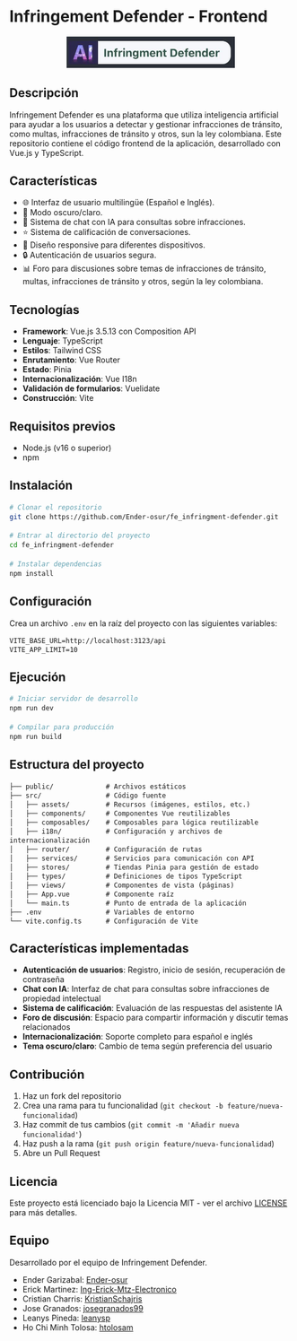 # Infringement Defender - Frontend

<div align="center">
  <img src="./src/assets/logo/logo.jpeg" alt="Infringement Defender Logo" width="300" />
</div>

## Descripción

Infringement Defender es una plataforma que utiliza inteligencia artificial para ayudar a los usuarios a detectar y gestionar infracciones de tránsito, como multas, infracciones de tránsito y otros, sun la ley colombiana. Este repositorio contiene el código frontend de la aplicación, desarrollado con Vue.js y TypeScript.


## Características

- 🌐 Interfaz de usuario multilingüe (Español e Inglés).
- 🌙 Modo oscuro/claro.
- 💬 Sistema de chat con IA para consultas sobre infracciones.
- ⭐ Sistema de calificación de conversaciones.
- 📱 Diseño responsive para diferentes dispositivos.
- 🔒 Autenticación de usuarios segura.
- 📊 Foro para discusiones sobre temas de infracciones de tránsito, multas, infracciones de tránsito y otros, según la ley colombiana.

## Tecnologías

- **Framework**: Vue.js 3.5.13 con Composition API
- **Lenguaje**: TypeScript
- **Estilos**: Tailwind CSS
- **Enrutamiento**: Vue Router
- **Estado**: Pinia
- **Internacionalización**: Vue I18n
- **Validación de formularios**: Vuelidate
- **Construcción**: Vite

## Requisitos previos

- Node.js (v16 o superior)
- npm

## Instalación

```bash
# Clonar el repositorio
git clone https://github.com/Ender-osur/fe_infringment-defender.git

# Entrar al directorio del proyecto
cd fe_infringment-defender

# Instalar dependencias
npm install
```

## Configuración

Crea un archivo `.env` en la raíz del proyecto con las siguientes variables:

```
VITE_BASE_URL=http://localhost:3123/api
VITE_APP_LIMIT=10
```

## Ejecución

```bash
# Iniciar servidor de desarrollo
npm run dev

# Compilar para producción
npm run build
```

## Estructura del proyecto

```
├── public/             # Archivos estáticos
├── src/                # Código fuente
│   ├── assets/         # Recursos (imágenes, estilos, etc.)
│   ├── components/     # Componentes Vue reutilizables
│   ├── composables/    # Composables para lógica reutilizable
│   ├── i18n/           # Configuración y archivos de internacionalización
│   ├── router/         # Configuración de rutas
│   ├── services/       # Servicios para comunicación con API
│   ├── stores/         # Tiendas Pinia para gestión de estado
│   ├── types/          # Definiciones de tipos TypeScript
│   ├── views/          # Componentes de vista (páginas)
│   ├── App.vue         # Componente raíz
│   └── main.ts         # Punto de entrada de la aplicación
├── .env                # Variables de entorno
└── vite.config.ts      # Configuración de Vite
```

## Características implementadas

- **Autenticación de usuarios**: Registro, inicio de sesión, recuperación de contraseña
- **Chat con IA**: Interfaz de chat para consultas sobre infracciones de propiedad intelectual
- **Sistema de calificación**: Evaluación de las respuestas del asistente IA
- **Foro de discusión**: Espacio para compartir información y discutir temas relacionados
- **Internacionalización**: Soporte completo para español e inglés
- **Tema oscuro/claro**: Cambio de tema según preferencia del usuario

## Contribución

1. Haz un fork del repositorio
2. Crea una rama para tu funcionalidad (`git checkout -b feature/nueva-funcionalidad`)
3. Haz commit de tus cambios (`git commit -m 'Añadir nueva funcionalidad'`)
4. Haz push a la rama (`git push origin feature/nueva-funcionalidad`)
5. Abre un Pull Request

## Licencia

Este proyecto está licenciado bajo la Licencia MIT - ver el archivo [LICENSE](LICENSE) para más detalles.

## Equipo

Desarrollado por el equipo de Infringement Defender.

- Ender Garizabal: [Ender-osur](https://github.com/Ender-osur)
- Erick Martinez: [Ing-Erick-Mtz-Electronico](https://github.com/Ing-Erick-Mtz-Electronico)
- Cristian Charris: [KristianSchajris](https://github.com/KristianSchajris)
- Jose Granados: [josegranados99](https://github.com/josegranados99)
- Leanys Pineda: [leanysp](https://github.com/leanysp)
- Ho Chi Minh Tolosa: [htolosam](https://github.com/htolosam)